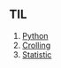 TIL
---

1. [Python](./Python/readme.md)
1. [Crolling](./Crolling/readme.md)
1. [Statistic](./Statistic/readme.md)
	
